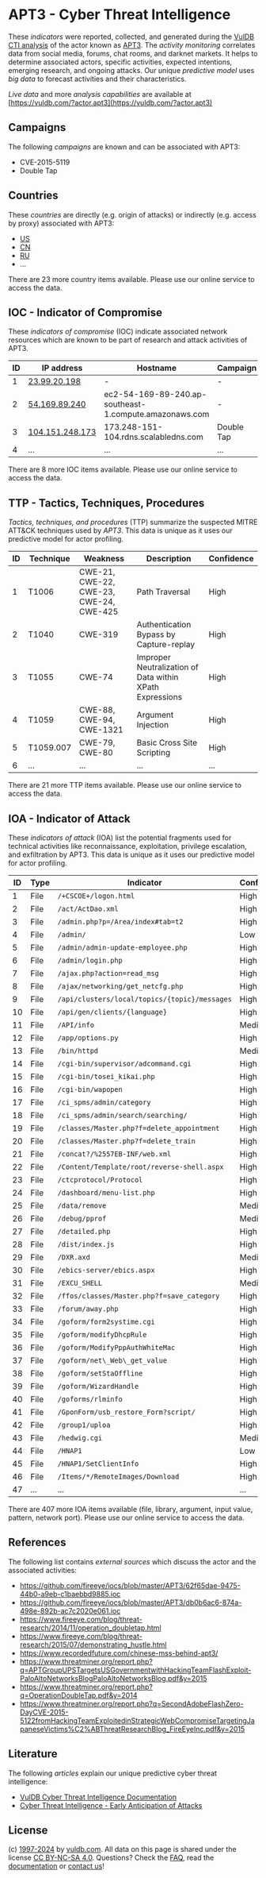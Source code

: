 # APT3 - Cyber Threat Intelligence

These _indicators_ were reported, collected, and generated during the [VulDB CTI analysis](https://vuldb.com/?kb.cti) of the actor known as [APT3](https://vuldb.com/?actor.apt3). The _activity monitoring_ correlates data from social media, forums, chat rooms, and darknet markets. It helps to determine associated actors, specific activities, expected intentions, emerging research, and ongoing attacks. Our unique _predictive model_ uses _big data_ to forecast activities and their characteristics.

_Live data_ and more _analysis capabilities_ are available at [https://vuldb.com/?actor.apt3](https://vuldb.com/?actor.apt3)

## Campaigns

The following _campaigns_ are known and can be associated with APT3:

* CVE-2015-5119
* Double Tap

## Countries

These _countries_ are directly (e.g. origin of attacks) or indirectly (e.g. access by proxy) associated with APT3:

* [US](https://vuldb.com/?country.us)
* [CN](https://vuldb.com/?country.cn)
* [RU](https://vuldb.com/?country.ru)
* ...

There are 23 more country items available. Please use our online service to access the data.

## IOC - Indicator of Compromise

These _indicators of compromise_ (IOC) indicate associated network resources which are known to be part of research and attack activities of APT3.

ID | IP address | Hostname | Campaign | Confidence
-- | ---------- | -------- | -------- | ----------
1 | [23.99.20.198](https://vuldb.com/?ip.23.99.20.198) | - | - | High
2 | [54.169.89.240](https://vuldb.com/?ip.54.169.89.240) | ec2-54-169-89-240.ap-southeast-1.compute.amazonaws.com | - | Medium
3 | [104.151.248.173](https://vuldb.com/?ip.104.151.248.173) | 173.248-151-104.rdns.scalabledns.com | Double Tap | High
4 | ... | ... | ... | ...

There are 8 more IOC items available. Please use our online service to access the data.

## TTP - Tactics, Techniques, Procedures

_Tactics, techniques, and procedures_ (TTP) summarize the suspected MITRE ATT&CK techniques used by _APT3_. This data is unique as it uses our predictive model for actor profiling.

ID | Technique | Weakness | Description | Confidence
-- | --------- | -------- | ----------- | ----------
1 | T1006 | CWE-21, CWE-22, CWE-23, CWE-24, CWE-425 | Path Traversal | High
2 | T1040 | CWE-319 | Authentication Bypass by Capture-replay | High
3 | T1055 | CWE-74 | Improper Neutralization of Data within XPath Expressions | High
4 | T1059 | CWE-88, CWE-94, CWE-1321 | Argument Injection | High
5 | T1059.007 | CWE-79, CWE-80 | Basic Cross Site Scripting | High
6 | ... | ... | ... | ...

There are 21 more TTP items available. Please use our online service to access the data.

## IOA - Indicator of Attack

These _indicators of attack_ (IOA) list the potential fragments used for technical activities like reconnaissance, exploitation, privilege escalation, and exfiltration by APT3. This data is unique as it uses our predictive model for actor profiling.

ID | Type | Indicator | Confidence
-- | ---- | --------- | ----------
1 | File | `/+CSCOE+/logon.html` | High
2 | File | `/act/ActDao.xml` | High
3 | File | `/admin.php?p=/Area/index#tab=t2` | High
4 | File | `/admin/` | Low
5 | File | `/admin/admin-update-employee.php` | High
6 | File | `/admin/login.php` | High
7 | File | `/ajax.php?action=read_msg` | High
8 | File | `/ajax/networking/get_netcfg.php` | High
9 | File | `/api/clusters/local/topics/{topic}/messages` | High
10 | File | `/api/gen/clients/{language}` | High
11 | File | `/API/info` | Medium
12 | File | `/app/options.py` | High
13 | File | `/bin/httpd` | Medium
14 | File | `/cgi-bin/supervisor/adcommand.cgi` | High
15 | File | `/cgi-bin/tosei_kikai.php` | High
16 | File | `/cgi-bin/wapopen` | High
17 | File | `/ci_spms/admin/category` | High
18 | File | `/ci_spms/admin/search/searching/` | High
19 | File | `/classes/Master.php?f=delete_appointment` | High
20 | File | `/classes/Master.php?f=delete_train` | High
21 | File | `/concat?/%2557EB-INF/web.xml` | High
22 | File | `/Content/Template/root/reverse-shell.aspx` | High
23 | File | `/ctcprotocol/Protocol` | High
24 | File | `/dashboard/menu-list.php` | High
25 | File | `/data/remove` | Medium
26 | File | `/debug/pprof` | Medium
27 | File | `/detailed.php` | High
28 | File | `/dist/index.js` | High
29 | File | `/DXR.axd` | Medium
30 | File | `/ebics-server/ebics.aspx` | High
31 | File | `/EXCU_SHELL` | Medium
32 | File | `/ffos/classes/Master.php?f=save_category` | High
33 | File | `/forum/away.php` | High
34 | File | `/goform/form2systime.cgi` | High
35 | File | `/goform/modifyDhcpRule` | High
36 | File | `/goform/ModifyPppAuthWhiteMac` | High
37 | File | `/goform/net\_Web\_get_value` | High
38 | File | `/goform/setStaOffline` | High
39 | File | `/goform/WizardHandle` | High
40 | File | `/goforms/rlminfo` | High
41 | File | `/GponForm/usb_restore_Form?script/` | High
42 | File | `/group1/uploa` | High
43 | File | `/hedwig.cgi` | Medium
44 | File | `/HNAP1` | Low
45 | File | `/HNAP1/SetClientInfo` | High
46 | File | `/Items/*/RemoteImages/Download` | High
47 | ... | ... | ...

There are 407 more IOA items available (file, library, argument, input value, pattern, network port). Please use our online service to access the data.

## References

The following list contains _external sources_ which discuss the actor and the associated activities:

* https://github.com/fireeye/iocs/blob/master/APT3/62f65dae-9475-44b0-a9eb-c1baebbd9885.ioc
* https://github.com/fireeye/iocs/blob/master/APT3/db0b6ac6-874a-498e-892b-ac7c2020e061.ioc
* https://www.fireeye.com/blog/threat-research/2014/11/operation_doubletap.html
* https://www.fireeye.com/blog/threat-research/2015/07/demonstrating_hustle.html
* https://www.recordedfuture.com/chinese-mss-behind-apt3/
* https://www.threatminer.org/report.php?q=APTGroupUPSTargetsUSGovernmentwithHackingTeamFlashExploit-PaloAltoNetworksBlogPaloAltoNetworksBlog.pdf&y=2015
* https://www.threatminer.org/report.php?q=OperationDoubleTap.pdf&y=2014
* https://www.threatminer.org/report.php?q=SecondAdobeFlashZero-DayCVE-2015-5122fromHackingTeamExploitedinStrategicWebCompromiseTargetingJapaneseVictims%C2%ABThreatResearchBlog_FireEyeInc.pdf&y=2015

## Literature

The following _articles_ explain our unique predictive cyber threat intelligence:

* [VulDB Cyber Threat Intelligence Documentation](https://vuldb.com/?kb.cti)
* [Cyber Threat Intelligence - Early Anticipation of Attacks](https://www.scip.ch/en/?labs.20201022)

## License

(c) [1997-2024](https://vuldb.com/?kb.changelog) by [vuldb.com](https://vuldb.com/?kb.about). All data on this page is shared under the license [CC BY-NC-SA 4.0](https://creativecommons.org/licenses/by-nc-sa/4.0/). Questions? Check the [FAQ](https://vuldb.com/?kb.faq), read the [documentation](https://vuldb.com/?kb) or [contact us](https://vuldb.com/?contact)!
